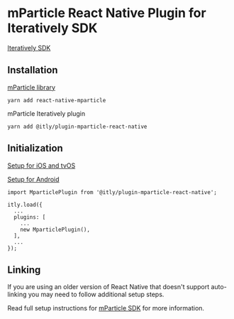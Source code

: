 # mParticle React Native Plugin for Iteratively SDK

[Iteratively SDK](https://github.com/iterativelyhq/itly-sdk/blob/master/README.md)

## Installation

[mParticle library](https://docs.mparticle.com/developers/sdk/react-native/getting-started/)

`yarn add react-native-mparticle`

mParticle Iteratively plugin

`yarn add @itly/plugin-mparticle-react-native`

## Initialization

[Setup for iOS and tvOS](https://docs.mparticle.com/developers/sdk/react-native/getting-started/#ios-and-tvos)

[Setup for Android](https://docs.mparticle.com/developers/sdk/react-native/getting-started/#android)

```
import MparticlePlugin from '@itly/plugin-mparticle-react-native';

itly.load({
  ...
  plugins: [
    ...
    new MparticlePlugin(),
  ],
  ...
});
```

## Linking

If you are using an older version of React Native that doesn't support auto-linking you may need to follow additional setup steps.

Read full setup instructions for [mParticle SDK](https://docs.mparticle.com/developers/sdk/react-native/getting-started/) for more information.
